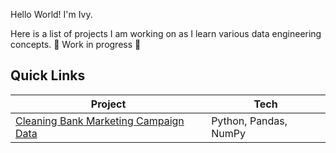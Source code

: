 
Hello World! I'm Ivy.

Here is a list of projects I am working on as I learn various data engineering concepts. :construction: Work in progress :construction:

## Quick Links

| Project    | Tech |
| -------- | ------- |
| [Cleaning Bank Marketing Campaign Data]()  | Python, Pandas, NumPy    |

